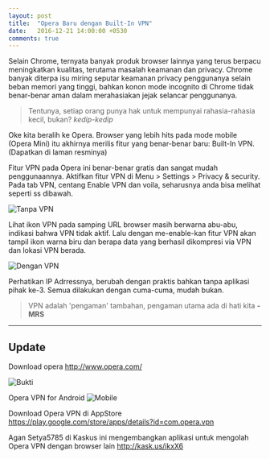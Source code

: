 ```yaml
---
layout: post
title:  "Opera Baru dengan Built-In VPN"
date:   2016-12-21 14:00:00 +0530
comments: true
---
```


Selain Chrome, ternyata banyak produk browser lainnya yang terus berpacu meningkatkan kualitas, terutama masalah keamanan dan privacy. Chrome banyak diterpa isu miring seputar keamanan privacy penggunanya selain beban memori yang tinggi, bahkan konon mode incognito di Chrome tidak benar-benar aman dalam merahasiakan jejak selancar penggunanya.

> Tentunya, setiap orang punya hak untuk mempunyai rahasia-rahasia kecil, bukan? *kedip-kedip*

Oke kita beralih ke Opera. Browser yang lebih hits pada mode mobile (Opera Mini) itu akhirnya merilis fitur yang benar-benar baru: Built-In VPN. (Dapatkan di laman resminya)

Fitur VPN pada Opera ini benar-benar gratis dan sangat mudah penggunaannya. Aktifkan fitur VPN di Menu > Settings > Privacy & security. Pada tab VPN, centang Enable VPN dan voila, seharusnya anda bisa melihat seperti ss dibawah.

![Tanpa VPN](http://i.imgur.com/zhEex2o.jpg?of=webp)

Lihat ikon VPN pada samping URL browser masih berwarna abu-abu, indikasi bahwa VPN tidak aktif. Lalu dengan me-enable-kan fitur VPN akan tampil ikon warna biru dan berapa data yang berhasil dikompresi via VPN dan lokasi VPN berada.

![Dengan VPN](http://i.imgur.com/tPgD6QQ.jpg?of=webp)

Perhatikan IP Adrressnya, berubah dengan praktis bahkan tanpa aplikasi pihak ke-3. Semua dilakukan dengan cuma-cuma, mudah bukan.

> VPN adalah 'pengaman' tambahan, pengaman utama ada di hati kita **-MRS**

-----------------------

## Update

Download opera <http://www.opera.com/>

![Bukti](https://snag.gy/cHEVbo.jpg)

Opera VPN for Android
![Mobile](http//cdn.bgr.com/2016/08/opera-vpn-for-android-2.jpg?quality=98&strip=all&strip=all)

Download Opera VPN di AppStore <https://play.google.com/store/apps/details?id=com.opera.vpn>

Agan Setya5785 di Kaskus ini mengembangkan aplikasi untuk mengolah Opera VPN dengan browser lain <http://kask.us/ikxX6>